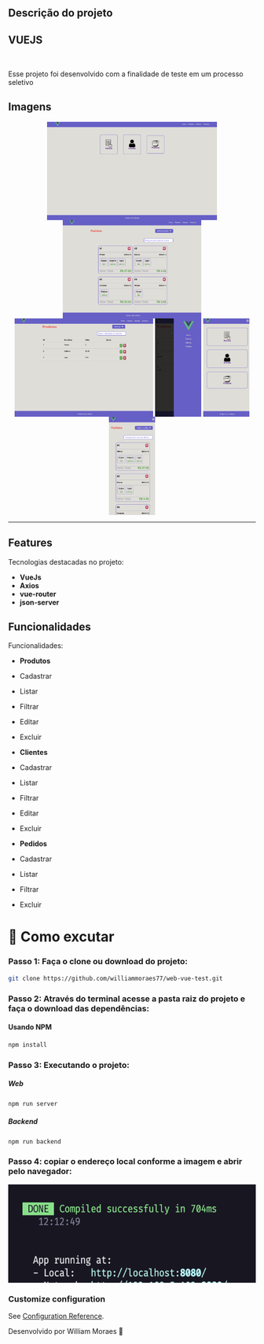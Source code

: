 <h1 align="center">

## Descrição do projeto

## VUEJS

<br>

</h1>

<p>Esse projeto foi desenvolvido com a finalidade de teste em um processo seletivo</p>

## Imagens

<div align="center">
  <img align="center" src="https://github.com/williammoraes77/web-vue-test/blob/master/public/img/picture1.png" alt="Imagem do projeto" height="200">
  <img align="center" src="https://github.com/williammoraes77/web-vue-test/blob/master/public/img/picture2.png" alt="App theme" height="200">
  <img align="center" src="https://github.com/williammoraes77/web-vue-test/blob/master/public/img/picture3.png" alt="App theme" height="200">
  <img align="center" src="https://github.com/williammoraes77/web-vue-test/blob/master/public/img/picture4.png" alt="App theme" height="200">
  <img align="center" src="https://github.com/williammoraes77/web-vue-test/blob/master/public/img/picture5.png" alt="App theme" height="200">
  <img align="center" src="https://github.com/williammoraes77/web-vue-test/blob/master/public/img/picture6.png" alt="App theme" height="200">
 
</div>

<hr />

## Features

Tecnologias destacadas no projeto:

- **VueJs**
- **Axios**
- **vue-router**
- **json-server**

## Funcionalidades

Funcionalidades:

- **Produtos**
- Cadastrar
- Listar
- Filtrar
- Editar
- Excluir

- **Clientes**
- Cadastrar
- Listar
- Filtrar
- Editar
- Excluir

- **Pedidos**
- Cadastrar
- Listar
- Filtrar
- Excluir

# 🤔 Como excutar

### Passo 1: Faça o clone ou download do projeto:

```sh
git clone https://github.com/williammoraes77/web-vue-test.git
```

### Passo 2: Através do terminal acesse a pasta raiz do projeto e faça o download das dependências:

#### Usando NPM

```sh
npm install
```

### Passo 3: Executando o projeto:

##### Web

```sh
npm run server
```

##### Backend

```sh
npm run backend
```

### Passo 4: copiar o endereço local conforme a imagem e abrir pelo navegador:

  <img align="center" src="https://github.com/williammoraes77/web-vue-test/blob/master/public/img/picture7.png" alt="App theme" height="200">

### Customize configuration

See [Configuration Reference](https://cli.vuejs.org/config/).

Desenvolvido por William Moraes 🚀
